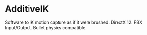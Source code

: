 # AdditiveIK
Software to IK motion capture as if it were brushed.  DirectX 12. FBX Input/Output. Bullet physics compatible.
